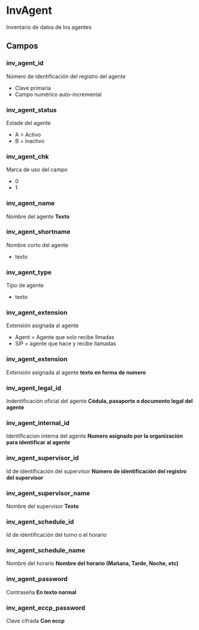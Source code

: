# InvAgent
Inventario de datos de los agentes

## Campos
### inv_agent_id
Número de identificación del registro del agente

- Clave primaria
- Campo numérico auto-incremental

### inv_agent_status
Estade del agente
- A = Activo
- B = inactivo

### inv_agent_chk
Marca de uso del campo
- 0
- 1

### inv_agent_name
Nombre del agente
__Texto__

### inv_agent_shortname
Nombre corto del agente
- texto

### inv_agent_type
Tipo de agente
- texto

### inv_agent_extension
Extensión asignada al agente
- Agent = Agente que solo recibe llmadas
- SIP = agente que hace y recibe llamadas

### inv_agent_extension
Extensión asignada al agente
__texto en forma de numero__

### inv_agent_legal_id
Indentificación oficial del agente
__Cédula, pasaporte o documento legal del agente__

### inv_agent_internal_id
Identificacion interna del agente
__Numero asignado por la organización para identificar al agente__

### inv_agent_supervisor_id
Id de identificación del supervisor
__Número de identificación del registro del supervisor__

### inv_agent_supervisor_name
Nombre del supervisor
__Texto__

### inv_agent_schedule_id
Id de identificación del turno o el horario

### inv_agent_schedule_name
Nombre del horario
__Nombre del horario (Mañana, Tarde, Noche, etc)__

### inv_agent_password
Contraseña
__En texto normal__

### inv_agent_eccp_password
Clave cifrada
__Con eccp__
